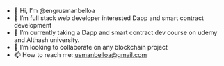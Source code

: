 - 👋 Hi, I’m @engrusmanbelloa
- 👀 I’m full stack web developer interested Dapp and smart contract development 
- 🌱 I’m currently taking a Dapp and smart contract dev course on udemy and Althash university.
- 💞️ I’m looking to collaborate on any blockchain project
- 📫 How to reach me: usmanbelloa@gmail.com

<!---
engrusmanbelloa/engrusmanbelloa is a ✨ special ✨ repository because its `README.md` (this file) appears on your GitHub profile.
You can click the Preview link to take a look at your changes.
--->
